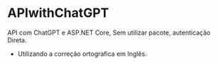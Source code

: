 # APIwithChatGPT
 API com ChatGPT e ASP.NET Core, Sem utilizar pacote, autenticação Direta. 
  - Utilizando a correção ortografica em Inglês.
